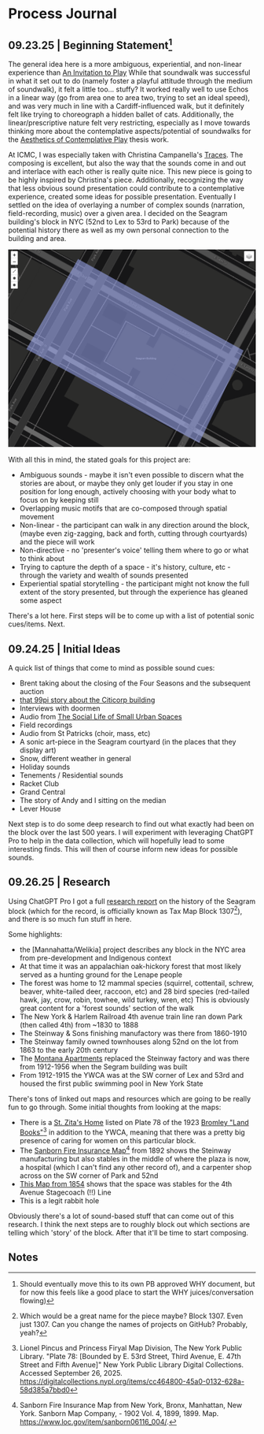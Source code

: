 # Process Journal

## 09.23.25 | Beginning Statement[^1]

The general idea here is a more ambiguous, experiential, and non-linear experience than [An Invitation to Play](https://www.mouseandthebillionaire.com/aitp/) While that soundwalk was successful in what it set out to do (namely foster a playful attitude through the medium of soundwalk), it felt a little too... stuffy? It worked really well to use Echos in a linear way (go from area one to area two, trying to set an ideal speed), and was very much in line with a Cardiff-influenced walk, but it definitely felt like trying to choreograph a hidden ballet of cats. Additionally, the linear/prescriptive nature felt very restricting, especially as I move towards thinking more about the contemplative aspects/potential of soundwalks for the [Aesthetics of Contemplative Play](https://github.com/mouseandthebillionaire/planetVelocityMap) thesis work.

At ICMC, I was especially taken with Christina Campanella's [Traces](https://explore.echoes.xyz/collections/6UbRIosluXC02wMw). The composing is excellent, but also the way that the sounds come in and out and interlace with each other is really quite nice. This new piece is going to be highly inspired by Christina's piece. Additionally, recognizing the way that less obvious sound presentation could contribute to a contemplative experience, created some ideas for possible presentation. Eventually I settled on the idea of overlaying a number of complex sounds (narration, field-recording, music) over a given area. I decided on the Seagram building's block in NYC (52nd to Lex to 53rd to Park) because of the potential history there as well as my own personal connection to the building and area. 

![Initial Map](Media/initialEcho.png)

With all this in mind, the stated goals for this project are:
- Ambiguous sounds - maybe it isn't even possible to discern what the stories are about, or maybe they only get louder if you stay in one position for long enough, actively choosing with your body what to focus on by keeping still
- Overlapping music motifs that are co-composed through spatial movement
- Non-linear - the participant can walk in any direction around the block, (maybe even zig-zagging, back and forth, cutting through courtyards) and the piece will work
- Non-directive - no 'presenter's voice' telling them where to go or what to think about
- Trying to capture the depth of a space - it's history, culture, etc - through the variety and wealth of sounds presented
- Experiential spatial storytelling - the participant might not know the full extent of the story presented, but through the experience has gleaned some aspect

There's a lot here. First steps will be to come up with a list of potential sonic cues/items. Next.
## 09.24.25 | Initial Ideas

A quick list of things that come to mind as possible sound cues:
- Brent taking about the closing of the Four Seasons and the subsequent auction 
- [that 99pi story about the Citicorp building](https://99percentinvisible.org/episode/structural-integrity/)
- Interviews with doormen
- Audio from [The Social Life of Small Urban Spaces](https://www.youtube.com/watch?v=5QkJkT3M-Us)
- Field recordings
- Audio from St Patricks (choir, mass, etc)
- A sonic art-piece in the Seagram courtyard (in the places that they display art)
- Snow, different weather in general
- Holiday sounds
- Tenements / Residential sounds
- Racket Club
- Grand Central
- The story of Andy and I sitting on the median
- Lever House

Next step is to do some deep research to find out what exactly had been on the block over the last 500 years. I will experiment with leveraging ChatGPT Pro to help in the data collection, which will hopefully lead to some interesting finds. This will then of course inform new ideas for possible sounds.

## 09.26.25 | Research

Using ChatGPT Pro I got a full [research report](Research.md) on the history of the Seagram block (which for the record, is officially known as Tax Map Block 1307[^2]), and there is so much fun stuff in here. 

Some highlights:
- the [Mannahatta/Welikia] project describes any block in the NYC area from pre-development and Indigenous context
- At that time it was an appalachian oak-hickory forest that most likely served as a hunting ground for the Lenape people
- The forest was home to 12 mammal species (squirrel, cottentail, schrew, beaver, white-tailed deer, raccoon, etc) and 28 bird species (red-tailed hawk, jay, crow, robin, towhee, wild turkey, wren, etc) This is obviously great content for a 'forest sounds' section of the walk
- The New York & Harlem Railroad 4th avenue train line ran down Park (then called 4th) from ~1830 to 1888
- The Steinway & Sons finishing manufactory was there from 1860-1910
- The Steinway family owned townhouses along 52nd on the lot from 1863 to the early 20th century
- The [Montana Apartments](http://www.beyondthegildedage.com/2012/02/montana-apartments.html) replaced the Steinway factory and was there from 1912-1956 when the Segram building was built
- From 1912-1915 the YWCA was at the SW corner of Lex and 53rd and housed the first public swimming pool in New York State

There's tons of linked out maps and resources which are going to be really fun to go through. Some initial thoughts from looking at the maps:
- There is a [St. Zita's Home](https://en.wikipedia.org/wiki/Ellen_O%27Keefe) listed on Plate 78 of the 1923 [Bromley "Land Books"](https://digitalcollections.nypl.org/items/cc464800-45a0-0132-628a-58d385a7bbd0?canvasIndex=0)[^3] in addition to the YWCA, meaning that there was a pretty big presence of caring for women on this particular block.
- The [Sanborn Fire Insurance Map](https://www.arcgis.com/apps/instant/interactivelegend/index.html?appid=9057c35cdabe4c57b821aac42fa33d1f)[^4] from 1892 shows the Steinway manufacturing but also stables in the middle of where the plaza is now, a hospital (which I can't find any other record of), and a carpenter shop across on the SW corner of Park and 52nd
- [This Map from 1854](https://digitalcollections.nypl.org/items/4690ca20-c603-012f-4a1b-58d385a7bc34?canvasIndex=0) shows that the space was stables for the 4th Avenue Stagecoach (!!) Line
- This is a legit rabbit hole

Obviously there's a lot of sound-based stuff that can come out of this research. I think the next steps are to roughly block out which sections are telling which 'story' of the block. After that it'll be time to start composing.

## Notes

[^1]: Should eventually move this to its own PB approved WHY document, but for now this feels like a good place to start the WHY juices/conversation flowing)
[^2]: Which would be a great name for the piece maybe? Block 1307. Even just 1307. Can you change the names of projects on GitHub? Probably, yeah?
[^3]: Lionel Pincus and Princess Firyal Map Division, The New York Public Library. "Plate 78: [Bounded by E. 53rd Street, Third Avenue, E. 47th Street and Fifth Avenue]" New York Public Library Digital Collections. Accessed September 26, 2025. https://digitalcollections.nypl.org/items/cc464800-45a0-0132-628a-58d385a7bbd0
[^4]: Sanborn Fire Insurance Map from New York, Bronx, Manhattan, New York. Sanborn Map Company, - 1902 Vol. 4, 1899, 1899. Map. https://www.loc.gov/item/sanborn06116_004/.
